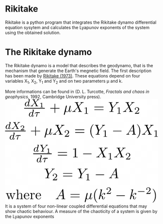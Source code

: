 Rikitake
========

Rikitake is a python program that integrates the Rikitake dynamo
differential equation sysytem and calculates the Lyapunov exponents of
the system using the obtained solution.

The Rikitake dynamo
======================

The Rikitake dynamo is a model that describes the geodynamo, that is the
mechanism that generate the Earth's megnetic field. The first description has been made by [Rikitake (1973)](https://academic.oup.com/gji/article/35/1-3/277/615502). 
These equations depend on four variables X<sub>1</sub>, X<sub>2</sub>, Y<sub>1</sub> and Y<sub>2</sub> and on two parameters μ and k.

 More informations can be found in (D. L. Turcotte, *Fractals and chaos in geophysics*, 1992, Cambridge University press). 
![The Rikitake dynamo equations](https://github.com/ManiOrgrim/Rikitake/blob/master/Images/Rikitake_dynamo_eqs.png?raw=true)
It is a system of four non-linear coupled differential equations that may show chaotic behaviour. A measure of the chaoticity of a system is given by the Lyapunov exponents
